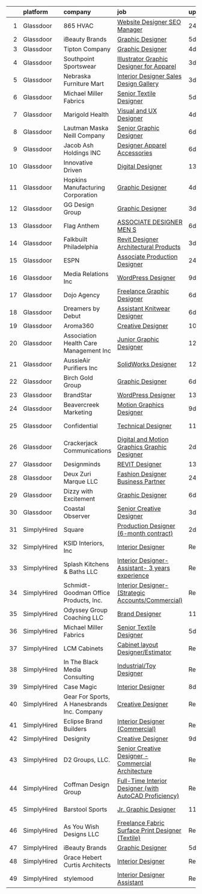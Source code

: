 

|    | platform    | company                                     | job                                                                                                                                                                                                                                                                                                                                                                                                                                                                                                                                                                                                                                                                                                                                                                                                                                                                                                                                                                                                                            | update_time   | location            |
|---:|:------------|:--------------------------------------------|:-------------------------------------------------------------------------------------------------------------------------------------------------------------------------------------------------------------------------------------------------------------------------------------------------------------------------------------------------------------------------------------------------------------------------------------------------------------------------------------------------------------------------------------------------------------------------------------------------------------------------------------------------------------------------------------------------------------------------------------------------------------------------------------------------------------------------------------------------------------------------------------------------------------------------------------------------------------------------------------------------------------------------------|:--------------|:--------------------|
|  1 | Glassdoor   | 865 HVAC                                    | [Website Designer SEO Manager](https://www.glassdoor.com/partner/jobListing.htm?pos=114&ao=1110586&s=58&guid=0000018113c2a461b7f3ca66d921ae74&src=GD_JOB_AD&t=SR&vt=w&ea=1&cs=1_94cbeabe&cb=1653893932540&jobListingId=1007900632343&cpc=022796DF6CE1C9E6&jrtk=3-0-1g49s594fr192801-1g49s594uq0uf800-c8f4494dc78efa26--6NYlbfkN0A4hgeKHdLyHgzaskNEvl2xXMVaueUT71iJOYpLYISQUI4874FyV4y-om7YDZqEiw17K3OJiaIz37f8-Yu8-xKzGhkymDa2EZMnG3xIQJEfUz-Agg-fPfHPSfYAmaXHqubf4sAE8YoGziBLAn2iwgW_kxOI9MjqHpJca4MLXnG8irvTF9X5veYepHxbVz4woR6JwE8L8R5WRWUBCfIPc60qZYWiP-LMR-UjNEvCHt9uGoAuQyRv3uSgwUcdgwJHOtwigg-uDduFOR9gpJKFEYr2ioPbYC2j2NXRHXCKJNwVUrbpKovPHaHJK2lF4Nl0xpjYq_PDuj69v_wO-3UJu5z4vObpLvT2CTACwfhQ8PgGoz06mw_dQIK0aRO4ZWAtC72HyHdJgOvm1qN8w-__J_4920StUkFiKr281H4ihdmThKeddqh7cOJJLn42zCGG5R-x4WfPDIRaUVbQ_u9jIVUx4zZuX9l8dQMnK0d_V_UXkUq58v0j3vvPJxtZYfKpNwnp9QC2NRd71w%3D%3D)                                                                                                                                            | 24h           | Knoxville, TN       |
|  2 | Glassdoor   | iBeauty Brands                              | [Graphic Designer](https://www.glassdoor.com/partner/jobListing.htm?pos=125&ao=1110586&s=58&guid=0000018113c2a461b7f3ca66d921ae74&src=GD_JOB_AD&t=SR&vt=w&ea=1&cs=1_fb12e431&cb=1653893932542&jobListingId=1007889460296&cpc=8795CF9063CD573D&jrtk=3-0-1g49s594fr192801-1g49s594uq0uf800-6ac29f4d46719f01--6NYlbfkN0Bak6EwiWOi-lH95KQGz_2IteeDTGQu8PC0CTdvZEvB8aTxCVl-Yeh_qmspGBAX3vgbxoJuzbW3FoZo6byqxCXLwNK56gfZUKijTHbUINfxmFBAYcY2Zo0iMzF5nIGQKxFqPZLLuwSb9yYcLqtdWuGuYE1VrKOIl7uGDXH6xNO85maWtBP_MC4qKz8SMUW7d8_r9San4NaDaWDrY_GTamYhdsmKZXMwmJyOpUNkLrqs28kSJMPGxzRIj_Ase7nNlPMmPuYmfQrVqDLNr1BfTeeTRfJX3OMPQoqPPVsSfWyZ9Oe-E5zgJnIjJkIjYSzQf2lNhIBm2W0kipPH1JWPFC1LzwZ0OOMtiBv2kpPts2zRUcEBYlT641XNAgBaUmvMrPrkp598o7jX3vDwEMdOydEFh9jJmyRagkNkA9ammx8cnJhhVWZ7w0xp0YUOf7F5UJceIADXClaAfkhyDj2E_zHtBPMWNJOIaQ_4kUkzuJDt9H9vBL6eg8yv)                                                                                                                                                                                    | 5d            | Remote              |
|  3 | Glassdoor   | Tipton Company                              | [Graphic Designer](https://www.glassdoor.com/partner/jobListing.htm?pos=124&ao=1110586&s=58&guid=0000018113c2a461b7f3ca66d921ae74&src=GD_JOB_AD&t=SR&vt=w&ea=1&cs=1_1632481b&cb=1653893932542&jobListingId=1007893378533&cpc=545C0D17DAD7ABB7&jrtk=3-0-1g49s594fr192801-1g49s594uq0uf800-539e8f0b1cd0f5af--6NYlbfkN0CPp6jeW1zekuV_hnBvwD_NHY8Qw2bk_pW6jjSmfNwL9TNRZZdx22Oz77CEgfFubkaAftodq06zaVag5YbRpcdfa5qnxrbNhp0698VO33MSxRsVe5_jck43r6PjYSSHjF5m7Cj0rgyi_BfJ8IpBvcS_ALh0pcWyVr-ydjDU0pXS0G9NZeKxYlmFKVM8AT77Ag7_ZsL0cnUxqicXeBJEtUGv4-0z_2RyeXLzoER7WIDeQZ5nta3M2zGlVyKEUhdJeCk_tJnDeoFdODoe7RQFCE8iopVC0L3gpkz1KopiPrbg05pk6SW2EnL0RSan41VqPk-_FiYMNZjRfPMBgg-gPlkNKmzkZ42CdznKPz-_3yzPtVZXG5kUg7V00fVOHpQZJPTJUir08gr18bht9HIxeCHr_SxI9uXyZZwhf1EgPdgd96hxXrwUmpDCkHGfdFiNk-Olk56uJ4zKdpqpIchYMuvxnIQnFgpkYrysyVwots5qQuG99ZHe1nRfWCzp_own-pI%3D)                                                                                                                                                                      | 4d            | Conroe, TX          |
|  4 | Glassdoor   | Southpoint Sportswear                       | [Illustrator   Graphic Designer for Apparel](https://www.glassdoor.com/partner/jobListing.htm?pos=120&ao=1110586&s=58&guid=0000018113c2a461b7f3ca66d921ae74&src=GD_JOB_AD&t=SR&vt=w&ea=1&cs=1_dffab5d9&cb=1653893932541&jobListingId=1007894910130&cpc=281FE6ECBEE2538F&jrtk=3-0-1g49s594fr192801-1g49s594uq0uf800-d5fed2aca3553bb7--6NYlbfkN0CNayYzF1mBaI40OgT78t3Q2d9IxlwDzhsYR4HK7epYUZCohPvzHvjfrYqvoFrBvLBZoZtm9RV0ZqI6JtpHwdK97ztVWBfWc0htWqbu12cGu2opHMW2ClqyDJ9_Btg1sRzTSmB6RUKmhq1aEUlOZXgsTg1wDgksgMOj0eg7NLXdyHefx_QSPqt8xez_wKMSDowMws14OMB8MhGf9tUTcn3NN7yqFKHlO_1DakU1c_3PGJILsT9-aWSd6Gm30UCP76pncAeBlJPnGGk5Xh6dcExkRUJH1tyM73iXUyxZEZcwoMOrN5RZOJOZRvh1mknMt3mmbkVavG7QBColhzODH18cuo2R2MoFBOi4s1eSZIB06RfBiB44aY3paSCaMzZAnWmK8RQnkfnmyTohR-GlVtkPWPwJwVKrhK5wXeoBKcfiuSC-PfC0tVDCis5fQlH-nA8b82a2SfgRafAgZJ236FSOE4LTU1yzR5WuzPLkoB2GqyAx6NuWA-sOI8ipciMqUIGEdnDbL6lfeldWB3fEoA48)                                                                                                                          | 3d            | Medley, FL          |
|  5 | Glassdoor   | Nebraska Furniture Mart                     | [Interior Designer Sales   Design Gallery](https://www.glassdoor.com/partner/jobListing.htm?pos=118&ao=1110586&s=58&guid=0000018113c2a461b7f3ca66d921ae74&src=GD_JOB_AD&t=SR&vt=w&cs=1_420466a4&cb=1653893932541&jobListingId=1007895550146&cpc=61B26E8FEFFA679F&jrtk=3-0-1g49s594fr192801-1g49s594uq0uf800-0603bc167b66ea1e--6NYlbfkN0Bx2LbAMGaa1rfOK_nDgFH7iPSITMHVlgswTeCEeQLKjCuu1dnVq54j81YJZ91nc3IL-VuWc2Tu48jSM36pkmvjtyOrkY08RquKgyZxhCFRBbWO2GZgzWH-49jPUZzodq7neYEjHyub9JWIIMMXEe72Ivhy1AiGOM5bB0fm0TrJ4FAq2700_nwbN9jwCvVm6hEIBfxfed9TFim2XUu03pT_YYkoI3KZbrNxrvZyWINw3FzDc1J5GmFAhwvMkRYke5c6dKNGXptO1ZMGcnMG2DGOB1ge5vooYpcATtZy9CE3ZBVuAcK5bILqR8QRW404bAmJWiQjSaPLc1CjqjCYqig-qgEz48emPs5d4iRWZZX5Ac0EOhaLKpEM_DZseMvLvX_UYgESjTMYLALe5iAwjWduS3bm3LOSkT1F8ky-fBxQEuK3A6Wblvbz2OE5ugukIyQCdAgwDkKR_8X1epKSesFev8gtJKf3xOMDixqIVv8IAJQsTjc_C6AQmXudbCDa45SbEyhYJe_MmSf65ae9l14c-mr15sxz9vBDmepIqgSXALaVvvuuPV6xWrADah92JL5JNEuvYZx6APPwkxIv5hlJA8ap7wLxqw_UO-A1B_D_n6r_v_BM48lI1cwLGvl1AM-gqXhru5-FxxJlWjDdxj5D) | 3d            | The Colony, TX      |
|  6 | Glassdoor   | Michael Miller Fabrics                      | [Senior Textile Designer](https://www.glassdoor.com/partner/jobListing.htm?pos=107&ao=1110586&s=58&guid=0000018113c2a461b7f3ca66d921ae74&src=GD_JOB_AD&t=SR&vt=w&ea=1&cs=1_9ac974e0&cb=1653893932539&jobListingId=1007890097618&cpc=9DC6E4D8324653EE&jrtk=3-0-1g49s594fr192801-1g49s594uq0uf800-1199109f65cb0bc2--6NYlbfkN0Aa_Hwcb3A6wpbuysl_ekJeGPboXr2ELun7xWY3K7GOUB81oL_2bkKwlTZQqeaFZL6HZmTjTPZMZY4XhyVatta2lrF2HKWjEMO7NmKWkaX_4pSqjZqGKpbAyvV2h-8O8hKnl7Pxc2rFv7aq49SjMN5Aiiv2jJb8QJjJF_B3ihQ4lvnzf6-H_HXf6-TL3ZVvbqdenCJQY7iXDObt0XpGsOE_3yI_qJ_meJzjwS1DV6mlKyTKyv5TsLB-dy5Q-5_9e2fOLZEVMQvL0Fe1sDWllAMO8TZn7bbX6itiKCyI4JpldMoGaoBmYzoxj5Zgh7kAgbPY7quNtIVEQvXuwXUhDTRmDcTtWsinnxZGAfIZ-YXSVLxHj787kH9kDqxIH0R2UFmsWO-ne_oQJ_Y_oz1zt4N1T7jwONBLIpdxuuyGIvglBCpgnHJfS-w5EViba5TwUQ8rdUV3PIsjHiYALCJu_7NmpO4Rc9SUksGta38APOzTflAamiZLRZpOSBsHoIv7pHE%3D)                                                                                                                                                               | 5d            | Remote              |
|  7 | Glassdoor   | Marigold Health                             | [Visual and UX Designer](https://www.glassdoor.com/partner/jobListing.htm?pos=108&ao=1110586&s=58&guid=0000018113c2a461b7f3ca66d921ae74&src=GD_JOB_AD&t=SR&vt=w&cs=1_ab4faae4&cb=1653893932539&jobListingId=1007892502134&cpc=56C4EA4A1A191A49&jrtk=3-0-1g49s594fr192801-1g49s594uq0uf800-9b3cb7afa3a868e6--6NYlbfkN0BOXuGoEprab630UTZtlO0zSF92s9S7S2JAKfDpgJnI48Yvg-kvAq5EQjCiABulU7rt4DrJjzq16LA1OYR3N2W3QFAt42dpjwDydXPo2L_CQ8fIPtmFZ94QuWaSO3fdpUYFb4e_ZVDov7iWUBDkdYR1UZrd3kOPXB7JaEf5-K9sncaqUe3g7zlv5dolpRuUs03aRr2nN0aTxPg3TAkzDhKBFxzsa91DaQ6oTyQybvLzO4GAhKbZhGx-rEZGB820VFveUQH3Bkvroc1FSfyj2E5Kv6LibjCwEQ4IM4tbt550agTvrqNeBHSXAllcQJt7I9qVEJZDOsp2KZxcGfbDX9rjZ_7Xaknd6lIZ66gdozcEPnNlQWg2Dxl-gL5dLk2RadFlbDeyjlavjqRyXccfV_unl-vDCp_p70u4Z11Riyrxj8SRwxet2MmXGQaprecYqjgWUnrzkmDkCBh68ARyUaVIaH2okhqw1vROakjn_tqtVX1w0CTzywJfxm2Ie8b3--yFnH8cyLwt_uAc4SaIGaz9QGL3JRTnAe2pjPlW2hCY7RCxRk-DX0NxNp-NMYWxk5-MZEsClZ3d1EXLz_XsLqiixEiCIz1NUEA%3D)                                                                     | 4d            | Remote              |
|  8 | Glassdoor   | Lautman Maska Neill   Company               | [Senior Graphic Designer](https://www.glassdoor.com/partner/jobListing.htm?pos=123&ao=1110586&s=58&guid=0000018113c2a461b7f3ca66d921ae74&src=GD_JOB_AD&t=SR&vt=w&ea=1&cs=1_4e9b53cc&cb=1653893932542&jobListingId=1007886319562&cpc=F583A5AE0DDDFE3A&jrtk=3-0-1g49s594fr192801-1g49s594uq0uf800-42556d4369843361--6NYlbfkN0CH5AJMdvbiN96cQBW9blonJzxN5UCW1KPOX2QsoH-XS7L-5Av4XGA-go5EhKmTEMKH7p0FQ4RPcUw0sfxm4PxsdG14V0uat-DbGzzQRgDq9oQi4ChJflP-7x-qE6Qph9_-2rhBpMKc5-QyOOgMy3J1q2IwEgtKK7Q4qbh_-FJ3PAZUu_5lRrpWL2C8gVTqNm7EGbaHcZe2rmqK0LaA_m-BX-BUyg7F2ZJx1T49BENHkqyESPc1bPti78wq_tXePOKkW278oWDCMjOIwqTGf4zjXjwcxrnIUyQ-v3SoPuxC8RDNMogm1CP2VlDL6trEhzm2IqyOwJB2TGsfKe5HKjlziE64UDKJ4eZCyBPxC2qPcIbxOA4SHnx2wlfRVI92jsr6aEaR0Om_i03yTVrhYGWWY8pmw0nw58sT8UlJNqNTWzcBiPsUvok2WP8reEV2VTVqS8o0KiE2-BNk6YnrHtc9hVIcD8JWZH1-5Vr206TaLQ58dn5blmYHbkRdPwfWBxo%3D)                                                                                                                                                               | 6d            | Washington, DC      |
|  9 | Glassdoor   | Jacob Ash Holdings  INC                     | [Designer  Apparel Accessories ](https://www.glassdoor.com/partner/jobListing.htm?pos=128&ao=1110586&s=58&guid=0000018113c2a461b7f3ca66d921ae74&src=GD_JOB_AD&t=SR&vt=w&ea=1&cs=1_43728e9e&cb=1653893932542&jobListingId=1007886267160&cpc=82B3195DA92CAF92&jrtk=3-0-1g49s594fr192801-1g49s594uq0uf800-eb8334f2b34ffeda--6NYlbfkN0CblYvYhtIRCMUPmcP4WS8XRllMX7xsUpAuHqMApaRqTMXoL6ED5TJfZryusLTWdD4rsD-XNSu7Ee-uliYidizZfB4PWF2RNcSX6aQKAZ7fNam82cDkEQzNAoIrfInmrgXWkbiWuOrYHA3rQwDH1_PuPvTH67bAzKSoDtFA_NZAh6NcYoSTqg6fY1Dgn4d1nNbQx5m3wvX3xf0yPHpan_jw7aapFuFXzxyIlUVjsxyy43wtS9Z1hs_tzXLD8kx3THR-PJbRUHyYTB9ZzZqHvLJ42yx5ugvdhNW69UZv2c9jkHQM4lspdcDT5k4LZXUebCLdqJ1oTllJRFKqrPnqfxijZcm1w7z3NyxTkoRTJFKjobKwIrORutQI7HSNS7vQaQ1kYQipHVjegJ0ZSHEA3hd-MgxAvqT7JujQIhiGmh6Z0ytwjRZKy2zcBzgtWR23dg3V6vKUnuMiYI3OHxxS6P108slmcLHU4X4T_-ihIHAl9mExKg06lhpxasuxYGBkdh0%3D)                                                                                                                                                        | 6d            | New York, NY        |
| 10 | Glassdoor   | Innovative Driven                           | [Digital Designer](https://www.glassdoor.com/partner/jobListing.htm?pos=119&ao=1110586&s=58&guid=0000018113c2a461b7f3ca66d921ae74&src=GD_JOB_AD&t=SR&vt=w&ea=1&cs=1_2ddd1fb7&cb=1653893932541&jobListingId=1007867218071&cpc=48B9F4758953335C&jrtk=3-0-1g49s594fr192801-1g49s594uq0uf800-41f397cfba1fa088--6NYlbfkN0DF4JdSRaWHSzFtO0dU0z0n2g5HrAD7s4xFpJdPwYwiPvCSpphyK0hydOxgl7DMk_P4ka_JHRtXm51jKpOkwuRqQlBZQ59ioUXUen_OSNK_KF3RN1zqDCv_kyF9541FES-pV1oO-BnOuCCkGxe-6AHF25xhVNDdHjAfl1qqkDTlM62ZV1Ia_H3H2VtX2JBdA8dDGim2-VbSx_c0O7EBfDNvALLZY-ifpx8ilFsieVghAumcMXGaGAUX9lk9d4HLQXn1nObEb2Q6AEOE1A_o9t2I9_E7s2KqmnGI0EByWvJMhv7Z2rUXzEnbJPUzd5TCr8aIUXvSTux8mflQ0O8S335nWm_CQ2Csru3Qqf3SzYCEvTPziwrEQwIpHA2GGfwJ5zUY3tiAxJ3aCYf8259B-y4V28ua_J-hIQVLQUf4Lu-O7vm6Wi3p1l-p168NT-ewpgSl6Osj0CBAQ8Q0LtS5YZyEPUeo3RlsFVh0lYPdYKVn50438cJMObum)                                                                                                                                                                                    | 13d           | New York, NY        |
| 11 | Glassdoor   | Hopkins Manufacturing Corporation           | [Graphic Designer](https://www.glassdoor.com/partner/jobListing.htm?pos=106&ao=1110586&s=58&guid=0000018113c2a461b7f3ca66d921ae74&src=GD_JOB_AD&t=SR&vt=w&cs=1_da2cc820&cb=1653893932539&jobListingId=1007892005486&cpc=FD68938D22ED3258&jrtk=3-0-1g49s594fr192801-1g49s594uq0uf800-991f1a8d6ebcd4d5--6NYlbfkN0B_HvgE05pFSkb_Z5lsewMK9saEU9PR9pR_cTHu3KaFsA9I98-t1mhiXZT8zNDXCGR5UQmtHOmZmWqhSeR-QJSRJyeLSIIXYMkMV0Ub0sg-kUImEfah_wZNFST_k_G12chWnZV48zoQW00F0Bo5XmRF6ZnX6M0_NAKwc8Rj0bM8jaH9c86M_X0dhiTbH8mkgAf_P2tOhayeI1gmjVrpW9JttGt45lHyt9fsMLcaSmwZHUuj0pnHnoTE-bWmdi-zJAKCDVZlHJJYXRRzmpnU6t4mcTbQdQnMZSV3HanXXeC_TP65e67YvGtI3mUle42zSF15C6hzzbBlVzWIi0UtpHSy5Wfe87tfPBc47V-mW5owxEfaREbLDpNc9CKjunlpbSacewKOT0e5SkVjNMS3meGRyoaeaxm2f9_HKdijhheU8F6hyKEqOk3C1Or1stOKmOzINDmdbenMfioMN0iuy-XVzzGPp6i6zrejNKOOArhmo28Jnsf6g4Poj3D2IkaVvqIs0BVSjwHlYpCN2Wfeq7ruOnyKMMQei6aL14nO6e5OX-MuAR-AR6Nhu4YuBEYDukhTJixC2iyT0DRJOwTFi9Dbl8Tiy-vB883cfRIgrMhrl70AVyWjLsXV)                                                         | 4d            | Scottsdale, AZ      |
| 12 | Glassdoor   | GG Design Group                             | [Graphic Designer](https://www.glassdoor.com/partner/jobListing.htm?pos=111&ao=1110586&s=58&guid=0000018113c2a461b7f3ca66d921ae74&src=GD_JOB_AD&t=SR&vt=w&ea=1&cs=1_d57c068d&cb=1653893932540&jobListingId=1007896596317&cpc=87034903B3AB482B&jrtk=3-0-1g49s594fr192801-1g49s594uq0uf800-799c70edfdcbef64--6NYlbfkN0CHpSnjIPxMtekS58WZl5Olhjo2iWL5RjE_Boe0ccr3Fp74b-beha0URD2Lhcibxkk3Aru0aG7Pfu9CVvX_5mUUmhvO1u3nKmUJu8FjBgKxLsx904WbH-tPR8dwVxttyg5RjrXZrDjUU35C0nTfMOSfCHrewvqGV5b64WxN7ZhIj4JmrEpZm5vsaYlZO-gYV5j8oIPOQWQrXQK9c4BZMecg9Bjy1zlLuOfObxlvX7SZPB2VhYON4uzM9qTtoZ6fIAeAOB9cP4Au0ELEuMlVTYuDyDwT5XqFv-CRSmW6G98wXVX7-3VI91Js-qZc6HpLDgUNm7lGMyTo7QSharJ9t6Zrl5e8pAqWt_jiGmLK9noAE68aCG6rv6kseMlDNsPkwbEL8tS4sQ8g4PvZKrd882PXYfmJzgJ4QRLBarbs3B2tYxwJrxXTBqybKm24AVEzEoGsJHkSij4N2IPpd13aDLM5-Km3AqbPRIzxOnD75NJ_n04CqN4nhXqnNbTa-vyiban5mVuMACg9uw%3D%3D)                                                                                                                                                        | 3d            | Oceanside, CA       |
| 13 | Glassdoor   | Flag   Anthem                               | [ASSOCIATE DESIGNER MEN S](https://www.glassdoor.com/partner/jobListing.htm?pos=112&ao=1110586&s=58&guid=0000018113c2a461b7f3ca66d921ae74&src=GD_JOB_AD&t=SR&vt=w&ea=1&cs=1_f77957d2&cb=1653893932540&jobListingId=1007885351285&cpc=281FE6ECBEE2538F&jrtk=3-0-1g49s594fr192801-1g49s594uq0uf800-826bf2bc785568fd--6NYlbfkN0DdNONLqhA8z6QrX6vw37qu8cGScUjPKwqVQr3YAsb4-6GIOezsdmm4FIIrW5t-DOcE72zhPY7vinzTDaPMv79-Lr6cc5mzB1Wu8JXkUiCXhWd5U0-sqvC7ZEx-LmDxND2Pc1rn93DzzrIwpwFos5dqxEMMztgRJt7WGC2bktvPxZ8D9A4ZAtg2Q_tTUVIoGpYqYccaqL-le6VEK4zTsQJ67ilD2f4-kQOocwzG4zgi_YBSrwX5vgv-DrGUVX00tGvN_jwJs8lCtZwDPQm55z8KQFbcMZScJALMm9oUBqLEDQ4nZZHsuC_Nn6cXZpxQwyf3xoWsRy1wSiKhVcDy3god6SqNatrAfbts_HrHUScFrfvmNXAB-bsblxnvkqir7ECVY_P1G7gAJvfwpgmmLZJHxMw9tpQRFZqKb64kNOH6pSraX6nfGDUgpd21J5M-pMgyo_MQhm0dS0f0R_67o3RHk7ovlS_uV1IkIRALagZYYnqxjEVO5hu-UymtV5kyO-Ric8rZW9CUAg%3D%3D)                                                                                                                                                | 6d            | New York, NY        |
| 14 | Glassdoor   | Falkbuilt Philadelphia                      | [Revit Designer   Architectural Products](https://www.glassdoor.com/partner/jobListing.htm?pos=103&ao=1110586&s=58&guid=0000018113c2a461b7f3ca66d921ae74&src=GD_JOB_AD&t=SR&vt=w&ea=1&cs=1_73d4d070&cb=1653893932540&jobListingId=1007895546223&cpc=3B453408E5782294&jrtk=3-0-1g49s594fr192801-1g49s594uq0uf800-9dcab17f43fcdd8b--6NYlbfkN0Cp_WSJKd_Pz82imZmURPbhd3kYBsiZi4lpMLOH6vOlLErgHEpgfNVHc7i_p8u5tRlTj36GhmMpb_ay4oqSJPPXzTCq2yErW1ugs_Z6AZrhiYKX-oP0n7K5_iclloQSyoc6K-k03EF4VSsivcFYNzNwVHk_D25DUxQUfec3DauWv5mhCw9eDw469Mrm3F0ZiMNQQzTjnJAyh6z4Lg2FkyiFz09NSWQ4EAefSeUiDXPtCnkZOETbnIKGCZIemRrfKle2ckhci-Xr8MrVT3mApoxO92f3su7Yk-QlLAse9vccGwI6sLw8pNqyPjpqIkuXqGxLKqVZPfoDw7DsqpwDEJIFAcffjGwfZVoZGcnoQR20OFg2_WqcbkHGAmczISA1L4l1nA_4gGp77pIWd5PPIlI_EzjAiWDsujy95wx8MttckceHeK6i6BbMTxmZfNNmh8gNRuCXQQZa5YVa7a8nSYGXgUr7uHmoE0I-6N30g5i2C3BHa-6-_Np0UQwVfROPNe1ZWBFNkzltCShae0uOLlYCEMCefg8Hk2A%3D)                                                                                                               | 3d            | Remote              |
| 15 | Glassdoor   | ESPN                                        | [Associate Production Designer](https://www.glassdoor.com/partner/jobListing.htm?pos=122&ao=1110586&s=58&guid=0000018113c2a461b7f3ca66d921ae74&src=GD_JOB_AD&t=SR&vt=w&cs=1_581a4e5d&cb=1653893932541&jobListingId=1007901619616&cpc=149B3D5996025BBA&jrtk=3-0-1g49s594fr192801-1g49s594uq0uf800-6ce90361c24fd5a9--6NYlbfkN0DAFTyt7pbDCC2JPO79CSdi1dIb81yjczP5qsKcZIxgiYm3-7g-689Ur9xqU8QiYHXTyCCGyKT2nnhOCqYbeo09uPxDbLJeRB_KpnbDqS2zRrgzefZ6QMEnPKsGc7mIZbyb7S2TRBdqe58rhPxVNR5fY0ougvFDMEyIuziwBrE9GmnSK9-_nQHBgEJD71BPUCSHdNkUCGcVwmV0ckX5rFfoXy2uEmwpjSE0ImzPpud8Eel45V5k6yUIyuq4PI4ltXmBZrqT-cIe4IDagdQgHp6Xlh7pRIG4BAIs7WJg6fjZwrirmyaA18BPsXK9XJYOIU3iYfxrlbQqJV6lR1Qn15sdeq5nS4Iv5o0I9yP4gSIXcYPHqkf06uqf7nJRi-w2L0HkZHhKEcWBJ8aquc9L6YG8p--h55y2c2wVT30nh-H6cz90YOA_qF4s)                                                                                                                                                                                                                                            | 24h           | Rocky Hill, CT      |
| 16 | Glassdoor   | Media Relations  Inc                        | [WordPress Designer](https://www.glassdoor.com/partner/jobListing.htm?pos=101&ao=1110586&s=58&guid=0000018113c2a461b7f3ca66d921ae74&src=GD_JOB_AD&t=SR&vt=w&cs=1_ce2b9997&cb=1653893932538&jobListingId=1007880554824&cpc=F04F0F27FC59BC8B&jrtk=3-0-1g49s594fr192801-1g49s594uq0uf800-74167e276388d39e--6NYlbfkN0Cz3Rmax7vZCfytuMZp8f8gjpiHPDYSQsTIfBZvarE91dqugE1sjmNbTwTrQ6OtasNkZtz-Nc85ovv-SWbn05n1jRMKS04gXQMoydn4NEGPfS3Xa_VrT4zRAV_AWjbZdpNxAa9TCc5-pmV_0HF62B_ghKNKVuHBK6SEGphVkxn4TK5v6jFX_k3vEvWLSwqWYzkQ9xYmIgej6WcHu64s-aaBlqZNaa_PPvu1ac7HxNiOAX22BMfy1PZeAgjsjXcjDJx9Z3FEXFVExu1UEc-74_v9lxGw0aqc3masijTjcSEHaabYlgnHp0md8w084Xi9_-bWtIfHQglQqmiucuuUo6xkGTOrX-x3RHGqi7-tlqi_3VzdIrOdgweZivJz9tVbrNkSFFTJIFeBCPpvI8RwOoZodsOJYiV1MzcE6dexHbqpUS-n1YeadYW2wcAZ6idC6k-fcP5MkpjyTHizrCj7XAJOR6mJEOdrvcHJ4-FZnaWWBsTZSQ4HaU06)                                                                                                                                                                                       | 9d            | Burnsville, MN      |
| 17 | Glassdoor   | Dojo Agency                                 | [Freelance Graphic Designer](https://www.glassdoor.com/partner/jobListing.htm?pos=117&ao=1110586&s=58&guid=0000018113c2a461b7f3ca66d921ae74&src=GD_JOB_AD&t=SR&vt=w&ea=1&cs=1_6006e4a8&cb=1653893932541&jobListingId=1007886314219&cpc=47CFDC01B3F81FAC&jrtk=3-0-1g49s594fr192801-1g49s594uq0uf800-e1971c5e7f865864--6NYlbfkN0BJ7SxFFu0QS4s1WksMiRI1tKjLJJuNPDUQ_PYvNvf3fpUzcpH-6oJ1gM9ZieZiUVApO4EXtJPJ4hzvl3ekleuOI2KrkFbOcArk2rtAUlVu53MGm_q-S3UTLucUxmWS18iyZvJQrtozoBbkMf2-jh_fwPDIZahjC3Rt9-KJN3IEAo5njvaWVslXID93r8-9Ey5SlPtTT-n1Xjrr9wBPqj-h1qrt-2uQQPeR4nDQlau5KZBsBRBuED34s0dCW7aOEhs7JqifUAX9pBd4CbHj94b1GcifiK7ACmbzTZtdz2SvKc24dg0YtTsrVRZCQw8PmVRk2Mkh-FMu60XUVL4IqNkEJUu5wotGdRVGqebOKeqQKMEtI4TTl8rxDvuKDJro7rZ8xif-2jv6dFJ8d0UKiaH3CapGfJVJCHbEwawLiK5120n9k58wTeuOq9kQi7OwpHK2z8skCm_6dg9cSPrTv3yxquImQhMmGyXmmgNalMCy19vl9kPTl24U56CXO9DSozhz6TRPxnJ_kQ%3D%3D)                                                                                                                                              | 6d            | Washington State    |
| 18 | Glassdoor   | Dreamers by Debut                           | [Assistant Knitwear Designer](https://www.glassdoor.com/partner/jobListing.htm?pos=113&ao=1110586&s=58&guid=0000018113c2a461b7f3ca66d921ae74&src=GD_JOB_AD&t=SR&vt=w&ea=1&cs=1_f6dd00cb&cb=1653893932540&jobListingId=1007885815877&cpc=235F38378B0CF412&jrtk=3-0-1g49s594fr192801-1g49s594uq0uf800-77b6902b9fbaa539--6NYlbfkN0CZXbeNNdro39RGMkEo-tfJ3FI_L0QxUBb-G1aR8ROeM_tb9-fnvMCNpxFTGwpSgh1YKan2CPiypkyIOcTj9ReqoIsKBx6KCi4xsUFEL_1YTU1iEK4Y0SRwaLm85flI8MxHJzL5av3Kk_Rxz8_RSmgA4ObpdZKYJZAseUZQxgS7sIqpEwNtw75ZW9m4rsdSyNakC5YHrAJq4dly4ab001fembhSUA84cw1HsSMJ-vLmmrfFTRR5OUxzUIV9jywJzDx1kuUNJsiwKkhIemlIR6Kx41RhVXVXDvTXGbcJy1aWzJPks4t6g4efoKjdWsfsLTPRf6Cd1aEYBuEmJtNamZTc-1BXm3IPkYNpqneU5-oALlsa8c_1pkVScvLI7VukPeD-chOiLqN0H9vc3lMb3YHXw22V6WJHwYLh2nDdw-0JcddAWASzunpfCHKCIcMwrXz1KIFfwLyGrClAnEFWCgpvIqPQxlWoCdMMxbx6lOH87jcUzAj4_ay3wjGmK_j2asqlK__LIWC3HQ%3D%3D)                                                                                                                                             | 6d            | Los Angeles, CA     |
| 19 | Glassdoor   | Aroma360                                    | [Creative Designer](https://www.glassdoor.com/partner/jobListing.htm?pos=104&ao=1110586&s=58&guid=0000018113c2a461b7f3ca66d921ae74&src=GD_JOB_AD&t=SR&vt=w&ea=1&cs=1_75d0d87f&cb=1653893932539&jobListingId=1007876296530&cpc=10100C7693495614&jrtk=3-0-1g49s594fr192801-1g49s594uq0uf800-a678e83550282dcb--6NYlbfkN0DoURBXMxEiI3-2hANHqwfBW_wQxtoABAOQSGqU_74BkXq6N8h3QEda35BOdKWDST6vj4ed4rVHPPsVZP8tFcmqFPc80A13vwADA-OMqiAB_miNvBHPImu8m9p8FySC8RDbQMFkN-56rXa7jT13Hq5zyedmQY4wOwYh7ZMHN6gZ46zG3hZVNZGT8_zqq_8FaQWWmR-DXnOEknv4T9l4pH7Bhhi8zXtln3XvdOQ0drE1i2-p31CPzUAJaZsGSnbtdz6KOwfmeIM-MEIgzsq_WUR4po0AZ8H4OxY_x5GtsUfljr15_bpuszncynQk53NSRnkm8yTAIsqV7Wmmg26ycq8iLAoveFkp_0fjefl6Y2Gx2RfuLrhwzF_jubqBzswxjlEhmAbJnx7ry--BZMBGEmqXzFUh-61nt5el_GsFdZGy4VwEz_jaYY-tbiPmvU7P9Tycs9p7GIfzF5MXoFL8W6iVyQIwApXvrLbeGhuIt6muf7i88KGslbwm16b63pToKrg%3D)                                                                                                                                                                     | 10d           | Miami, FL           |
| 20 | Glassdoor   | Association Health Care Management  Inc     | [Junior Graphic Designer](https://www.glassdoor.com/partner/jobListing.htm?pos=115&ao=1110586&s=58&guid=0000018113c2a461b7f3ca66d921ae74&src=GD_JOB_AD&t=SR&vt=w&ea=1&cs=1_a82ae9d2&cb=1653893932540&jobListingId=1007869168205&cpc=71532419B2302243&jrtk=3-0-1g49s594fr192801-1g49s594uq0uf800-6f63efd340947fea--6NYlbfkN0AYiT5APC0bh9qxjjA-B8R1VmKKxH6DWeBaVVADmV8ICtqZCu2V5aK_TwM-S8_DIvqVeGHXwJYM_MPhPpDnsXzVK8S7Z9eapr7f5vAvb5X9t4t-n8ZJiv7iyGXx3C30t1n3y-nrPN7f9C2bO01u3SULT6HmEaBW7HJMpbj9_4uTHFRtWttBdQ8kP8oA2yOeWaYmTca9eHy7FwFljBi8Pnlle8G1hdotaXdHKvkFhBw2dt5_4bOUDgcVXkdEtLZa4OweiH0C8NpXSJT1753xraKtKvSPn1B2QEgB1xKdz3roxJxEA-JbqjN_xiF6sbB-NxTqcy5j6QeNmljJLqYXUYHQIobrBtTQxWvkVa8itw1VAe5Xo3qoS_oYNZBtYhZvlno6Oyo2lMvJIKA3dvLxkJYpg2B_4z7umOff9CGnbBvrnTc506_PAJ3ePFugt5GoTshno9ff1l_fP7fyWI7U6fqCcv7SDKywWoX-BrkqcQeGq7F4G7wsg5TxYfNvjX9m8Gyb9oCtROqixA%3D%3D)                                                                                                                                                 | 12d           | Houston, TX         |
| 21 | Glassdoor   | AussieAir Purifiers Inc                     | [SolidWorks Designer](https://www.glassdoor.com/partner/jobListing.htm?pos=121&ao=1110586&s=58&guid=0000018113c2a461b7f3ca66d921ae74&src=GD_JOB_AD&t=SR&vt=w&ea=1&cs=1_031dcfc3&cb=1653893932541&jobListingId=1007868837972&cpc=7AD1D84939BBEEF3&jrtk=3-0-1g49s594fr192801-1g49s594uq0uf800-cfc136d805f7f979--6NYlbfkN0C4l2a_lhq7A1oHlYIDzuyYSvtkacuKuxvMAQ18QDkFvR26f0kP0bv62NRLV45w8yAbVcYUlur1rp8p82itWF3bie1J7cfcFxztA8J-D2k0qV4Z8OymtFfpYZsjhZu7J_3VmcfyG0UE_ZxFd62IWeGIUhwFiOgO_HJnidj45ik7VeBmWErCXF-7zZwJ4T4yHWFnRooNjY0wWHxb9gCnEnZxZo77tsC2P83PRR5A2lscfeUF4fWTD30avOCsW8DGqf_1WsJQNnRN-HoNDhiRDrHVPlT9qhabpKN7T_MW1lKjdZgO_HaLgLEGnMNqjiqA1II3FrxFOD2qENhTumyBa0F3IjMhWdrrvheTlGgr0RBP-6PkAEBBInIbuNr4IOztuP9dxaIPACkSjPqx6QG77z_wdx8S9X-6H0Grt4TFDUURni7btHAKzzHPrrK8nw2Z8-1uYujBdcdOb_OiL9Td20EGNKx2OqS3pru6Pwjc6yOkyiHepec7IRUudi_bY0lhd4g%3D)                                                                                                                                                                   | 12d           | McKinney, TX        |
| 22 | Glassdoor   | Birch Gold Group                            | [Graphic Designer](https://www.glassdoor.com/partner/jobListing.htm?pos=127&ao=1110586&s=58&guid=0000018113c2a461b7f3ca66d921ae74&src=GD_JOB_AD&t=SR&vt=w&ea=1&cs=1_ab62d1c5&cb=1653893932542&jobListingId=1007886476180&cpc=8795CF9063CD573D&jrtk=3-0-1g49s594fr192801-1g49s594uq0uf800-5aea5d7d3ff2f61e--6NYlbfkN0BQjTKa63lkfgBCT12W81KXyrDMGXWVAErlwTZKQQBzmW2syPYTxeMxC7EYdiREAI4QbNU1B47TE3zkAZ0bvhkmY0xmM0FZBWKXfAql_pA02sruSwlXjwfxsUON83erq-MnN7J3MTUeCquSRPGzwh34vdBpybKEswnIWuBOs1ZVgSoI2DyapVrrUcVrolBeOxCc80EB5jFLH4gbq4GRyTeVidi-aRHW34bslp0PhzvI9SGDy5rGHfaJoVTYOxwwQqwO87IV1lTK6jo_gmi2_GIwSaqEClvUORAtgTj4rqfutrvjD7_8_CgFDb-a0E_lYHvsvSkfxn7jx16I7uJgkaa8cGCGO7bWxh51eClqZ-eggiyV1bfRHfU-UhlwkDg0VuLSczik1Kk2ZzUsTl8xB_t5YaFBlslQUBMaHLZcm8nxpTmZnoc6XGqJdkhbcyA22OrH-YinHGu2_oRRqrzeFdlfwvr0GPhrjFoUo3j8eU_vx69pwoWhYB6K)                                                                                                                                                                                    | 6d            | Remote              |
| 23 | Glassdoor   | BrandStar                                   | [WordPress Designer](https://www.glassdoor.com/partner/jobListing.htm?pos=116&ao=1110586&s=58&guid=0000018113c2a461b7f3ca66d921ae74&src=GD_JOB_AD&t=SR&vt=w&ea=1&cs=1_dd4a7b81&cb=1653893932541&jobListingId=1007867433038&cpc=56C4EA4A1A191A49&jrtk=3-0-1g49s594fr192801-1g49s594uq0uf800-d7a22880b611de15--6NYlbfkN0BKuvgbkNpLKeWFFyr62gtYPnOEND6JwWtRDQHvF_ULqmMoCCUUD5u7nFNCdmXMvy3RGmffqILI0xCtkC7rwoI0ZUoWqdosxhj8C_HUjzNmmb-vUcE-0g3dVvLvc7g9lwwm36uaaGGDqD9JMLyIcqHNpMWIWoOi_0s0mZVjjjGq8yw0R0kyC8rDtfMSHEsm-QgIHYN-yUBOjnUmYPjpYEjBfsJSNzO2EFSNRawi1oNlNHv4tr3WfNAoTYWaVdhiQZRh0Us7McasY4cjd8Lgc_T6Q_A3kGNh3kvJ-tLgql2dJbWR83LYt9dA0KmjJazb8te5O91cBhyC7soaGxheYd_CIHWuJaNJe7QLTzHWiBwlVBY4OGlFqGGXdfv4xwqQ1TVxgqs6pKA0GgPuxrU581mY8Jh9Ulc9qeVvwHNnRXPUYgD9eO5YWHkIREZISAAU2pNa6u2-fFLUtBifl7nvHe7f-wuh2uEGdwpy4tVCzbHISpmzDz0cJ33xNarMrf02q7o%3D)                                                                                                                                                                    | 13d           | Remote              |
| 24 | Glassdoor   | Beavercreek Marketing                       | [Motion Graphics Designer](https://www.glassdoor.com/partner/jobListing.htm?pos=126&ao=1110586&s=58&guid=0000018113c2a461b7f3ca66d921ae74&src=GD_JOB_AD&t=SR&vt=w&ea=1&cs=1_00b7cdff&cb=1653893932542&jobListingId=1007879828869&cpc=6FC5BA77C9A4CD78&jrtk=3-0-1g49s594fr192801-1g49s594uq0uf800-be841484bf7f0484--6NYlbfkN0ByU0FHAGE8Rp4NPc9-H8DgfeRBrqv43rGJK3-I8PCMGIPgQp1XeTc5Y-b8q4DK8SuOC0OTznEP4vNNQbO-h45nwMVedvdSgRHOh0fm_BCTgDbd4aluTA8nOarBEkIk1x5M5BMaHAp0X5p-QOY5xH4Z7wwOz3YinW6LD6SAAMcUxv2bOBPKEu_Q6ouBxWB47lrzM3a0bzesJhFrL2xuISUhtnrrifUBR8SpelyGKroWxsA3KEzD1Jx80w4SpNvlMy4bbPshXbYHER8Uo6iI-m3esfl6DJtp2pgeUhWN9J8XYz5TmYT5oy-gAWp9tdlJ_8nzR--ty9qJjPlxp8lMRij9Ny7mr8eG7WJl1RBXXe3ryxaIZpcs3zb7gyDcppmuvI88jZs-rtYOzvZ72xldPtNMaq-PWQLhE_R8I5ORawNNGSsjoliHRnufvxU459tHxy0T4cn0mb6NnIAqyGq2zwcPd_QCuW9hzxMGsGqEiGIJ68ml0aEB4yCSn_rKN4DKAsQ%3D)                                                                                                                                                              | 9d            | Remote              |
| 25 | Glassdoor   | Confidential                                | [Technical Designer](https://www.glassdoor.com/partner/jobListing.htm?pos=130&ao=1110586&s=58&guid=0000018113c2a461b7f3ca66d921ae74&src=GD_JOB_AD&t=SR&vt=w&ea=1&cs=1_e42434d2&cb=1653893932542&jobListingId=1007873231491&cpc=B576E40E3A51D23B&jrtk=3-0-1g49s594fr192801-1g49s594uq0uf800-a872c8aa0dcf8fb1--6NYlbfkN0Ao15p4DUFE77HqUxReqiB4f6Al0PG_sYnmzLe65nBLKLuDf5TNN6UctR7yjKbP3WH4om98OWP1a3608uQ73YZGvEibPUTXnVqBEiFO6FfwxqLxY16gkl_O5r1Rhn7yvMAXT7WGc6_uL8BtxTAnzaMngbUhY2rws8cJR2DGR7Ynu8US-sfVQtnVJYujKdvFhfgrjhCUn4WqjsNxOZmCLGF9OhpD1S7dxd7MgAsHCaPQXNKKnSAA4vJp4o1scNybtNU0Ydfo9LzkpPdpxkt1jn_6eZBRVKKQJl2pyB1xNUbxXCUOJUKeaJ9eQUCuWBGrjdt7g9X23Kjo3YqBYHvR-fiT_2XPHWPKCtisy16AdrPQgZedB63L1RcveLh-aHTbI_eUkHfNenKx2l3Ib7vz5Xn2IJjZYtR1DsXaslCEK6Es9vrpi0oSS_EnlepN23xz6CxDAC4s9SScw55QNWI7y8FpW3WnnaDTT9j8cS91ag9p5BvXhlTnDl-w5fTpLGqEKAI%3D)                                                                                                                                                                    | 11d           | New York, NY        |
| 26 | Glassdoor   | Crackerjack Communications                  | [Digital and Motion Graphics   Graphic Designer](https://www.glassdoor.com/partner/jobListing.htm?pos=109&ao=1110586&s=58&guid=0000018113c2a461b7f3ca66d921ae74&src=GD_JOB_AD&t=SR&vt=w&ea=1&cs=1_add55bcb&cb=1653893932540&jobListingId=1007899179018&cpc=18B9B60E52E5A655&jrtk=3-0-1g49s594fr192801-1g49s594uq0uf800-4119b7ffd432092e--6NYlbfkN0B2gTXXlubBWfaJD3-68vf6rz1FKns231YboDBrYrra6ULyPejrG_3OJfCzt9cG2ZOYTWGT8SQv5oGTEDBXQQFheRTPmRReNOakHOugp4ffBwWO_IXUXUui5-NKfKUISmtznTLJ8aJIHK4pCZQAxiVwBEHi_IfQrvl_HksAdmmYmzEOy4F6VZXXqlX4Ru2Gt9LIFNPwE7Zm18MZQMXp2tA2ReoG9BsMUrByv0BtFJ2fh1ZB93QeH5q1NZiXPk8IdKSWrZHCFTxFXXC0V0n5IH3zPUxh1iPX7k2uBSIH8i4tNJXHlz05NFs1q5nIXDgq1c-mJjsYEc2T9xzubWzvyzOZkZAL6zKtc8sihLz60lacLGrFSzWRU9r5XpJr2ZHRuaGqPZrRI9J4OQhpwvCG-8rlEciQYOZZLnP6MArx7PEW1qqjMqtY4I_czDQ3y49H0jl6F82I86RDr4miR_Qh4JWdI-gH8EQPXucLPCgNoSMoImXuvqwZiib41pYsjDXf_rQWBM7uPTxKP29fpcnFeATqZMu1iLlY270%3D)                                                                                                        | 2d            | Wellesley, MA       |
| 27 | Glassdoor   | Designminds                                 | [REVIT Designer](https://www.glassdoor.com/partner/jobListing.htm?pos=110&ao=1110586&s=58&guid=0000018113c2a461b7f3ca66d921ae74&src=GD_JOB_AD&t=SR&vt=w&ea=1&cs=1_6213c94d&cb=1653893932540&jobListingId=1007867689176&cpc=281FE6ECBEE2538F&jrtk=3-0-1g49s594fr192801-1g49s594uq0uf800-6037e18d99035dbc--6NYlbfkN0AgtJyK_mEgm6Ks_13l5EY6Ww8M__6-LUAHFTnOAsRmGzvjb9BzxYsGSQCKtO9_2sqJaVS_feTih11JTo9k9ZZMSaRP2PVh-JHlmczoZsuB8_w8alTCtbKqFJqB_HYSnVBfQodnMTYqQQK2tb6Hidm-46YVRbrdVgJ36DcQBbfANKZvPVdoNDLgZTBAz0_dQPAJaj6UyMfSx0IJF_BoRdoCCvcumRqmMQlyKTmvKzo-SCIrf0c8jG0wHC8gEZNj-0VIFYJTmIlzieOWBTYH7oGzEg-jl7RhRhezeR3fhnS2wcBkGEtM0aEvKRruriw_cflG6u90Dq31mO9dLNj6teiDBxkDg3LpoIBbUzI4wFD01X7MVlMoQwUmfKLLQpUoQpqRKByO2MjYyo1y-XjfXjBY3oi4c5vHkVWWEDfqsU-_G940dOiGvb6F4sS62LuT0MtzLDBdWZpDoqp0CxD8K3iF_FcolsDJNOu4AcuyylP0GlBYCqVGMCPUH8NQhQ5YyjU%3D)                                                                                                                                                                        | 13d           | Remote              |
| 28 | Glassdoor   | Deux Zuri Marque LLC                        | [Fashion Designer   Business Partner](https://www.glassdoor.com/partner/jobListing.htm?pos=105&ao=1110586&s=58&guid=0000018113c2a461b7f3ca66d921ae74&src=GD_JOB_AD&t=SR&vt=w&ea=1&cs=1_1e0075e0&cb=1653893932539&jobListingId=1007901394095&cpc=55FC80EBF760BBE8&jrtk=3-0-1g49s594fr192801-1g49s594uq0uf800-904e32ceb345c51e--6NYlbfkN0DZZww-p_mr8GWlqIRBY21Wjl_Fk3kglyx5_HcxykVqweErWnar7kdIblFGRfcs8MHl61Kt19m-SgrUfasu71fCVJyqw0t_gv_RBW1ChrpAHDGJHZV4IT58BXMuo_J4Z4QBYmc4hMoOLlMFaXcvcv6yPI4Emhf4fJGyOhOR0D7H0hHLL0cnd9PwkEsKAPAGy1SlZ1B36UNwlYZzMZ-FOKKIKE4xkYDn_aVobWDeu3a5CfynD0ZaIRUNRNCaurqo0Oz4BpkVOFemyCoCNM9NEt1Q6S0NzrarRzsGMRwBqQwT3-lBKb0DRC6CGN5ax1n96tViQo0ZxkeWqp4OeTyFVFfJ83TK85Odu-uhwM4hAp25QXTQTDu0CiDR3_VwNMklFhap-S0Kekryd_b1O1EnK_jof7KxKgbcwpHNLqHhVMIXOU0jHS5jwulY1U_2SBxuJK2Goe1wNbW9umrZnF4V5sLN9l54TjxCOlPf3ihnNU8R2nMqlJ0WrVlymgEFNMDRbF6uNhyRAIC0Ag%3D%3D)                                                                                                                                     | 24h           | Remote              |
| 29 | Glassdoor   | Dizzy with Excitement                       | [Graphic Designer](https://www.glassdoor.com/partner/jobListing.htm?pos=129&ao=1110586&s=58&guid=0000018113c2a461b7f3ca66d921ae74&src=GD_JOB_AD&t=SR&vt=w&ea=1&cs=1_2fdd2246&cb=1653893932542&jobListingId=1007885724779&cpc=7E69D0A57279CD4B&jrtk=3-0-1g49s594fr192801-1g49s594uq0uf800-1b99db27c80f4d09--6NYlbfkN0DdLn5tXN_RiyJSiFodarGZFJKa8s6F6AK0THPBWp05MWSRP8H5A15CLQcxZ0f3i2ycfrn4mJJ93iuUKNJE2pJSIl8O5gp7MUIxcNHvX6ldrwvVGHLPIZVG2714GIdFwBSI04Mvwifjcqim25gZmiNDwmXZyQ6vYrZyXx1aGB316XtnmTEPgiP8acIv5DAEdnKi8Lq8_DimeeBplJVUWOi2ZcOX1BL858I-v0yaQ7jYF5SO4e_nwa-B5WbAm8th4o_svEqXsDr0yFBas8O2n_XJDHlfcz96CqQYzyOCjX0jVcJ8AYDV04GceDpnqhE3copjrfk3TLNpQZUTwJprPaPRLNnWTPbqnH6iicApbuJ_34mfsC23eKYSQZFMh2aFV5djAmkgfYxLQoPTuOQTFX4lM24VLz7Lm4qjHcH-TYQ6U4nMQsKKeuqRaaX7hi0IFLCQcVRZviWq4jRfgrFCwNAd2en0EwT5qf6RPAdM92rllXxpMFPTtoL8fUC4N0QPmTE%3D)                                                                                                                                                                      | 6d            | Irving, TX          |
| 30 | Glassdoor   | Coastal Observer                            | [Senior Creative Designer](https://www.glassdoor.com/partner/jobListing.htm?pos=102&ao=1110586&s=58&guid=0000018113c2a461b7f3ca66d921ae74&src=GD_JOB_AD&t=SR&vt=w&ea=1&cs=1_52045f0f&cb=1653893932539&jobListingId=1007894886395&cpc=3F1CFC387BF86D6F&jrtk=3-0-1g49s594fr192801-1g49s594uq0uf800-81c577a36be9a14e--6NYlbfkN0Bi-g4OEguhQEx4pjzkmulzkFDPdVMQm6g82nLRMcVRUHK_7i5h4gxF4dhPK62xluawIfOdg1KdOMuFCfWMofJVAosRn_5YpIx5EgfxUSTA6tECtGWN4wH6oytwIlBlsPIBGAwmtj8G4KP9anKCFD3KXKsiPoELlGF_YpofW6-XuxjO7ONgXag68KIQkq-swTUT2sqN_L0pAPLidOZFJZTMd_0Y5ooTuiLdE5j7Ovjuvkg9IVWq1QjaR_KS9RgmqMae5JxwwQU8ED-tGER15XytuLzx1jyau5elm8gQ4sZVfjqNfUMBUvyvCU4b3b9yRqmsP051pA8Q3P7hObYI50MncXUcN-N1JHgqQ23y7ZLHScZFOH8oc0h6TZ62uj71tva78A0oZDNE6pPESmc3aYAAJy4NPI96Z-_hb7D5FTZURwQmpD9EW0n2RR3BYk_LUkhSDJmj4-9NH4aUBsFvbRTDkQakq5HzLMkCcLPE1WepLG0RfcE5rlzbcCzBVTsL_6q-iwuCszlhpA%3D%3D)                                                                                                                                                | 3d            | Pawleys Island, SC  |
| 31 | SimplyHired | Square                                      | [Production Designer (6-month contract)](https://www.simplyhired.com/job/UiHG-yID_JENfycKG9Bbsff_A5GGS9H3eIjuqxWG2HSsOPHDoFW2vA?q=creative+designer)                                                                                                                                                                                                                                                                                                                                                                                                                                                                                                                                                                                                                                                                                                                                                                                                                                                                           | 2d            | Remote              |
| 32 | SimplyHired | KSID Interiors, Inc                         | [Interior Designer](https://www.simplyhired.com/job/F6XYY5RhMuIupSgbiCXRjLVGiVWL98ueB48iYTaZcnS9gQd70bBNWQ?q=creative+designer)                                                                                                                                                                                                                                                                                                                                                                                                                                                                                                                                                                                                                                                                                                                                                                                                                                                                                                | Recently      | Springfield, IL     |
| 33 | SimplyHired | Splash Kitchens & Baths LLC                 | [Interior Designer- Assistant- 3 years experience](https://www.simplyhired.com/job/t30dbj5IB7x-yTnY9dJM4pTmd6rNRsSyE9deGoybzxhRlvzfHNAB3A?q=creative+designer)                                                                                                                                                                                                                                                                                                                                                                                                                                                                                                                                                                                                                                                                                                                                                                                                                                                                 | Recently      | Newnan, GA          |
| 34 | SimplyHired | Schmidt-Goodman Office Products, Inc.       | [Interior Designer- (Strategic Accounts/Commercial)](https://www.simplyhired.com/job/4OHedwTN4UazEGnoPC6h8_xlWEO6PPSP3L1PtGS61C9VgmCMZ0LimA?q=creative+designer)                                                                                                                                                                                                                                                                                                                                                                                                                                                                                                                                                                                                                                                                                                                                                                                                                                                               | Recently      | Rochester, MN       |
| 35 | SimplyHired | Odyssey Group Coaching LLC                  | [Brand Designer](https://www.simplyhired.com/job/KMk5IN8nW-ddWNlJA761_eAsYVtwLKNm_uOZ0DmBkbHyTe1NRKFrfA?q=creative+designer)                                                                                                                                                                                                                                                                                                                                                                                                                                                                                                                                                                                                                                                                                                                                                                                                                                                                                                   | 11d           | Remote              |
| 36 | SimplyHired | Michael Miller Fabrics                      | [Senior Textile Designer](https://www.simplyhired.com/job/pKpLMSNOBYfk5cYrOaG7qEwwgg0nkFCy2Rmz4w4rRoMG4hn9jKOwmw?q=creative+designer)                                                                                                                                                                                                                                                                                                                                                                                                                                                                                                                                                                                                                                                                                                                                                                                                                                                                                          | 5d            | Remote              |
| 37 | SimplyHired | LCM Cabinets                                | [Cabinet layout Designer/Estimator](https://www.simplyhired.com/job/DGSlfiUPWVOU_IlQXYWu3NE8c65_nAMngwGpdSuOIPTgYpGha4wvXw?q=creative+designer)                                                                                                                                                                                                                                                                                                                                                                                                                                                                                                                                                                                                                                                                                                                                                                                                                                                                                | Recently      | Monroe, WA          |
| 38 | SimplyHired | In The Black Media Consulting               | [Industrial/Toy Designer](https://www.simplyhired.com/job/agciAXD17-kSvNUfg13HSneNBGZNIBQZOtRTGf_zFYfWbIS_M-kULg?q=creative+designer)                                                                                                                                                                                                                                                                                                                                                                                                                                                                                                                                                                                                                                                                                                                                                                                                                                                                                          | Recently      | Remote              |
| 39 | SimplyHired | Case Magic                                  | [Interior Designer](https://www.simplyhired.com/job/WAgF14JmswB6TGD-JUfpPD-963ncL4DfuCrtth1pVIXsR89yXGJEBA?q=creative+designer)                                                                                                                                                                                                                                                                                                                                                                                                                                                                                                                                                                                                                                                                                                                                                                                                                                                                                                | 8d            | Remote              |
| 40 | SimplyHired | Gear For Sports, A Hanesbrands Inc. Company | [Creative Designer](https://www.simplyhired.com/job/2oVHV1MRDDAw-snMzPT9gi-6uvME0MTOHkvv3V2oADLOZT2kK8_ilw?q=creative+designer)                                                                                                                                                                                                                                                                                                                                                                                                                                                                                                                                                                                                                                                                                                                                                                                                                                                                                                | Recently      | Remote +1 location  |
| 41 | SimplyHired | Eclipse Brand Builders                      | [Interior Designer (Commercial)](https://www.simplyhired.com/job/X25uucX0iUyjBPX9LFShukNgRJcESR3zDeCMa0IPzjM9e_VIhYcQrA?q=creative+designer)                                                                                                                                                                                                                                                                                                                                                                                                                                                                                                                                                                                                                                                                                                                                                                                                                                                                                   | Recently      | Johns Creek, GA     |
| 42 | SimplyHired | Designity                                   | [Creative Designer](https://www.simplyhired.com/job/2y9_sik6i-EF5zZIIOtMxcUJ5L_EDFFrJckJ3BbFBjTd0jWKlAiwjw?q=creative+designer)                                                                                                                                                                                                                                                                                                                                                                                                                                                                                                                                                                                                                                                                                                                                                                                                                                                                                                | 9d            | Remote              |
| 43 | SimplyHired | D2 Groups, LLC.                             | [Senior Creative Designer - Commercial Architecture](https://www.simplyhired.com/job/Yzphuvu4v4KIeGAg97r-GC4K2aaGuq7WuIAfSSpOBYl9P_dmzDtnLw?q=creative+designer)                                                                                                                                                                                                                                                                                                                                                                                                                                                                                                                                                                                                                                                                                                                                                                                                                                                               | Recently      | King of Prussia, PA |
| 44 | SimplyHired | Coffman Design Group                        | [Full-Time Interior Designer (with AutoCAD Proficiency)](https://www.simplyhired.com/job/Xx7hJsbn6OIObeoohRD70Y4VdH0y_sC279UDSdlsem1MGWNh8Uj_rg?q=creative+designer)                                                                                                                                                                                                                                                                                                                                                                                                                                                                                                                                                                                                                                                                                                                                                                                                                                                           | Recently      | Naples, FL          |
| 45 | SimplyHired | Barstool Sports                             | [Jr. Graphic Designer](https://www.simplyhired.com/job/Y4FCpe7Fk3ePIjx5rtw8GJ_lcqAQ7NjV6HkHug89DeJmbte9xR8fEw?q=creative+designer)                                                                                                                                                                                                                                                                                                                                                                                                                                                                                                                                                                                                                                                                                                                                                                                                                                                                                             | 11d           | New York, NY        |
| 46 | SimplyHired | As You Wish Designs LLC                     | [Freelance Fabric Surface Print Designer (Textile)](https://www.simplyhired.com/job/ZBXjBnpVmB8oyLXQqmsJmJzkyGJP93qrqnOgXy8mo8Abdtc-sm6CCQ?q=creative+designer)                                                                                                                                                                                                                                                                                                                                                                                                                                                                                                                                                                                                                                                                                                                                                                                                                                                                | Recently      | Remote              |
| 47 | SimplyHired | iBeauty Brands                              | [Graphic Designer](https://www.simplyhired.com/job/1Mc6eDIEHuNG7kTomru5l9nypiER5XrdKFE32eOk33WsFmcnaxJkcA?q=creative+designer)                                                                                                                                                                                                                                                                                                                                                                                                                                                                                                                                                                                                                                                                                                                                                                                                                                                                                                 | 5d            | Remote              |
| 48 | SimplyHired | Grace Hebert Curtis Architects              | [Interior Designer](https://www.simplyhired.com/job/P4uYYbTk44YufM37BPFLKpQnRPhgT-TJJnBVKOfPULdXvverRsfOJA?q=creative+designer)                                                                                                                                                                                                                                                                                                                                                                                                                                                                                                                                                                                                                                                                                                                                                                                                                                                                                                | Recently      | New Orleans, LA     |
| 49 | SimplyHired | stylemood                                   | [Interior Designer Assistant](https://www.simplyhired.com/job/o7W5dLHEjaK5HzcZxruD7t5zCovwUoeqOGj2DmytBrxSIVOz6rUnVQ?q=creative+designer)                                                                                                                                                                                                                                                                                                                                                                                                                                                                                                                                                                                                                                                                                                                                                                                                                                                                                      | Recently      | Remote              |